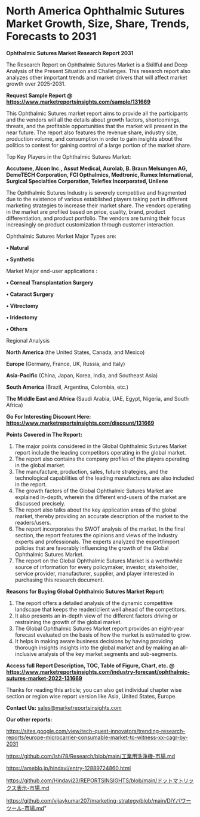 # North America Ophthalmic Sutures Market Growth, Size, Share, Trends, Forecasts to 2031

<strong>Ophthalmic Sutures Market Research Report 2031</strong>

The Research Report on Ophthalmic Sutures Market is a Skillful and Deep Analysis of the Present Situation and Challenges. This research report also analyzes other important trends and market drivers that will affect market growth over 2025-2031.

<strong>Request Sample Report @ <a href=https://www.marketreportsinsights.com/sample/131669>https://www.marketreportsinsights.com/sample/131669</a></strong>

This Ophthalmic Sutures market report aims to provide all the participants and the vendors will all the details about growth factors, shortcomings, threats, and the profitable opportunities that the market will present in the near future. The report also features the revenue share, industry size, production volume, and consumption in order to gain insights about the politics to contest for gaining control of a large portion of the market share.

Top Key Players in the Ophthalmic Sutures Market:

<strong>Accutome, Alcon Inc., Assut Medical, Aurolab, B. Braun Melsungen AG, DemeTECH Corporation, FCI Opthalmics, Medtronic, Rumex International, Surgical Specialties Corporation, Teleflex Incorporated, Unilene</strong>

The Ophthalmic Sutures Industry is severely competitive and fragmented due to the existence of various established players taking part in different marketing strategies to increase their market share. The vendors operating in the market are profiled based on price, quality, brand, product differentiation, and product portfolio. The vendors are turning their focus increasingly on product customization through customer interaction.

Ophthalmic Sutures Market Major Types are:

<strong>• Natural

• Synthetic</strong>

Market Major end-user applications :

<strong>• Corneal Transplantation Surgery

• Cataract Surgery

• Vitrectomy

• Iridectomy

• Others</strong>

Regional Analysis

</u><strong><b>North America</b></strong> (the United States, Canada, and Mexico)

<strong><b>Europe </b></strong>(Germany, France, UK, Russia, and Italy)

<strong><b>Asia-Pacific</b></strong> (China, Japan, Korea, India, and Southeast Asia)

<strong><b>South America</b></strong> (Brazil, Argentina, Colombia, etc.)

<strong><b>The Middle East and Africa</b></strong> (Saudi Arabia, UAE, Egypt, Nigeria, and South Africa)

<strong>Go For Interesting Discount Here: <a href=https://www.marketreportsinsights.com/discount/131669>https://www.marketreportsinsights.com/discount/131669</a></strong>

<strong>Points Covered in The Report:</strong>
<ol>
  <li>The major points considered in the Global Ophthalmic Sutures Market report include the leading competitors operating in the global market.</li>
  <li>The report also contains the company profiles of the players operating in the global market.</li>
  <li>The manufacture, production, sales, future strategies, and the technological capabilities of the leading manufacturers are also included in the report.</li>
  <li>The growth factors of the Global Ophthalmic Sutures Market are explained in-depth, wherein the different end-users of the market are discussed precisely.</li>
  <li>The report also talks about the key application areas of the global market, thereby providing an accurate description of the market to the readers/users.</li>
  <li>The report incorporates the SWOT analysis of the market. In the final section, the report features the opinions and views of the industry experts and professionals. The experts analyzed the export/import policies that are favorably influencing the growth of the Global Ophthalmic Sutures Market.</li>
  <li>The report on the Global Ophthalmic Sutures Market is a worthwhile source of information for every policymaker, investor, stakeholder, service provider, manufacturer, supplier, and player interested in purchasing this research document.</li>
</ol>
<strong>Reasons for Buying Global Ophthalmic Sutures Market Report:</strong>

<ol>
  <li>The report offers a detailed analysis of the dynamic competitive landscape that keeps the reader/client well ahead of the competitors.</li>
  <li>It also presents an in-depth view of the different factors driving or restraining the growth of the global market.</li>
  <li>The Global Ophthalmic Sutures Market report provides an eight-year forecast evaluated on the basis of how the market is estimated to grow.</li>
  <li>It helps in making aware business decisions by having providing thorough insights insights into the global market and by making an all-inclusive analysis of the key market segments and sub-segments.</li>
</ol>
<strong>Access full Report Description, TOC, Table of Figure, Chart, etc. @ <a href=https://www.marketreportsinsights.com/industry-forecast/ophthalmic-sutures-market-2022-131669>https://www.marketreportsinsights.com/industry-forecast/ophthalmic-sutures-market-2022-131669</a></strong>


Thanks for reading this article; you can also get individual chapter wise section or region wise report version like Asia, United States, Europe.

<strong>Contact Us:</strong>
sales@marketreportsinsights.com

<strong>Our other reports:</strong>

<a href=https://sites.google.com/view/tech-quest-innovators/trending-research-reports/europe-microcarrier-consumable-market-to-witness-xx-cagr-by-2031>https://sites.google.com/view/tech-quest-innovators/trending-research-reports/europe-microcarrier-consumable-market-to-witness-xx-cagr-by-2031</a>

<a href=https://github.com/Ishi78/Research/blob/main/工業用洗浄機-市場.md>https://github.com/Ishi78/Research/blob/main/工業用洗浄機-市場.md</a>

<a href=https://ameblo.jp/hindavi/entry-12889724860.html>https://ameblo.jp/hindavi/entry-12889724860.html</a>

<a href=https://github.com/Hindavi23/REPORTSINSIGHTS/blob/main/ドットマトリックス表示-市場.md>https://github.com/Hindavi23/REPORTSINSIGHTS/blob/main/ドットマトリックス表示-市場.md</a>

<a href=https://github.com/vijaykumar207/marketing-strategy/blob/main/DIYパワーツール-市場.md>https://github.com/vijaykumar207/marketing-strategy/blob/main/DIYパワーツール-市場.md</a>"
